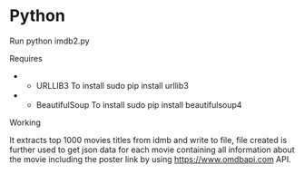 # Python

Run
python imdb2.py

Requires 
- - URLLIB3
    To install
    sudo pip install urllib3
    
- - BeautifulSoup
    To install
    sudo pip install beautifulsoup4
    
Working

It extracts top 1000 movies titles from idmb and write to file, file created is further used to get json data for each movie containing all information about the movie including the poster link by using https://www.omdbapi.com API.
